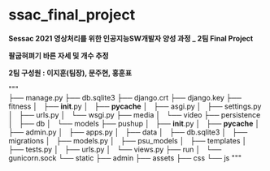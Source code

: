 # ssac_final_project

**Sessac 2021 영상처리를 위한 인공지능SW개발자 양성 과정 _ 2팀 Final Project**

**팔굽혀펴기 바른 자세 및 개수 추정** 

**2팀 구성원 : 이지훈(팀장), 문주현, 홍훈표**

"""\
├── manage.py
├── db.sqlite3
├── django.crt
├── django.key
├── fitness
│   ├── __init__.py
│   ├── __pycache__
│   ├── asgi.py
│   ├── settings.py
│   ├── urls.py
│   └── wsgi.py
├── media
│   └── video
├── persistence
│   ├── db
│   └── models
├── pushup
│   ├── __init__.py
│   ├── __pycache__
│   ├── admin.py
│   ├── apps.py
│   ├── data
│   ├── db.sqlite3
│   ├── migrations
│   ├── models.py
│   ├── psu_models
│   ├── templates
│   ├── tests.py
│   ├── urls.py
│   └── views.py
├── run
│   └── gunicorn.sock
└── static
    ├── admin
    ├── assets
    ├── css
    └── js
"""
